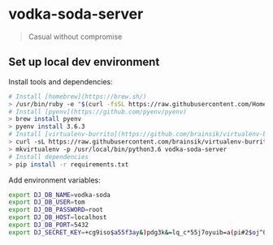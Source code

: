 # vodka-soda-server

> Casual without compromise

## Set up local dev environment

Install tools and dependencies:

```bash
# Install [homebrew](https://brew.sh/)
> /usr/bin/ruby -e "$(curl -fsSL https://raw.githubusercontent.com/Homebrew/install/master/install)"
# Install [pyenv](https://github.com/pyenv/pyenv)
> brew install pyenv
> pyenv install 3.6.3
# Install [virtualenv-burrito](https://github.com/brainsik/virtualenv-burrito)
> curl -sL https://raw.githubusercontent.com/brainsik/virtualenv-burrito/master/virtualenv-burrito.sh | $SHELL
> mkvirtualenv -p /usr/local/bin/python3.6 vodka-soda-server
# Install dependencies
> pip install -r requirements.txt
```

Add environment variables:

```bash
export DJ_DB_NAME=vodka-soda
export DJ_DB_USER=tom
export DJ_DB_PASSWORD=root
export DJ_DB_HOST=localhost
export DJ_DB_PORT=5432
export DJ_SECRET_KEY=+cg9iso$a55f3ay&)pdg3k&=lq_c*55j7oyuib=a(pi#2$oj^0
```
